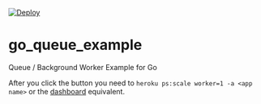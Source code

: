 [![Deploy](https://www.herokucdn.com/deploy/button.png)](https://heroku.com/deploy)

# go_queue_example
Queue / Background Worker Example for Go

After you click the button you need to `heroku ps:scale worker=1 -a <app name>` or the [dashboard](https://heroku.com) equivalent.
